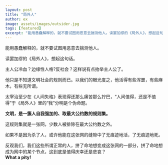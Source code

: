```yaml
---
layout: post
title: "局外人"
author: ex
image: assets/images/outsider.jpg
tags: [featured]
excerpt: "能用愚蠢解释的，就不要试图用恶意去揣测他人。读罢加缪的《局外人》，想起这句话。主人公冷血？边缘性人格?反社会？这样说有点抬举主人公了。"
---
```


能用愚蠢解释的，就不要试图用恶意去揣测他人。

读罢加缪的《局外人》，想起这句话。

主人公冷血？边缘性人格?反社会？这样说有点抬举主人公了。

他只是不知道文明社会的规则而已。以我们的眼光度之，他活得有些浑噩，有些麻木，有些无所谓。

太宰治至少在《人间失格》表现得还那么痛苦那么拧巴，“人间值得，还是不值得”于《局外人》里的“我”分明是个伪命题。  

**文明，是一簇人自我强加的、取最大公约数的规则集。**

这规则集就是一张网，少数人被排除在最大公约数之外。

如果不是因为杀了人，或许他能在这张网的缝隙中了无痕迹地活，了无痕迹地死。

反观我们，我们这些所谓正常的人，拼了命地想变成这张网的一部分，拼了命地想成为网中的某个节点，这到底是值得庆幸还是悲哀？  
**What a pity!**